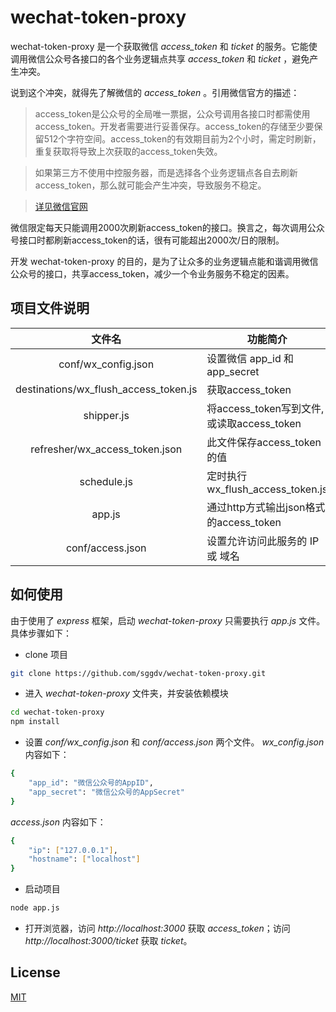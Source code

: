 # wechat-token-proxy
wechat-token-proxy 是一个获取微信 *access_token* 和 *ticket* 的服务。它能使调用微信公众号各接口的各个业务逻辑点共享 *access_token* 和 *ticket* ，避免产生冲突。

说到这个冲突，就得先了解微信的 *access_token* 。引用微信官方的描述：

> access_token是公众号的全局唯一票据，公众号调用各接口时都需使用access_token。开发者需要进行妥善保存。access_token的存储至少要保留512个字符空间。access_token的有效期目前为2个小时，需定时刷新，重复获取将导致上次获取的access_token失效。

> 如果第三方不使用中控服务器，而是选择各个业务逻辑点各自去刷新access_token，那么就可能会产生冲突，导致服务不稳定。

> [详见微信官网](http://mp.weixin.qq.com/wiki/11/0e4b294685f817b95cbed85ba5e82b8f.html)

微信限定每天只能调用2000次刷新access_token的接口。换言之，每次调用公众号接口时都刷新access_token的话，很有可能超出2000次/日的限制。

开发 wechat-token-proxy 的目的，是为了让众多的业务逻辑点能和谐调用微信公众号的接口，共享access_token，减少一个令业务服务不稳定的因素。

## 项目文件说明

|文件名|功能简介|
|:--------:|------|
|conf/wx_config.json|设置微信 app_id 和 app_secret|
|destinations/wx_flush_access_token.js|获取access_token|
|shipper.js|将access_token写到文件, 或读取access_token|
|refresher/wx_access_token.json|此文件保存access_token的值|
|schedule.js|定时执行wx_flush_access_token.js|
|app.js|通过http方式输出json格式的access_token|
|conf/access.json|设置允许访问此服务的 IP 或 域名|

## 如何使用

由于使用了 *express* 框架，启动 *wechat-token-proxy* 只需要执行 *app.js* 文件。具体步骤如下：

* clone 项目
```bash
git clone https://github.com/sggdv/wechat-token-proxy.git
```


* 进入 *wechat-token-proxy* 文件夹，并安装依赖模块
```bash
cd wechat-token-proxy
npm install
```

* 设置 *conf/wx_config.json* 和 *conf/access.json* 两个文件。
*wx_config.json* 内容如下：
```bash
{
	"app_id": "微信公众号的AppID",
    "app_secret": "微信公众号的AppSecret"
}
```
*access.json* 内容如下：
```bash
{
	"ip": ["127.0.0.1"],
	"hostname": ["localhost"]
}
```

* 启动项目
```bash
node app.js
```
* 打开浏览器，访问 *http://localhost:3000* 获取 *access_token*；访问 *http://localhost:3000/ticket* 获取 *ticket*。

## License
[MIT](LICENSE)
